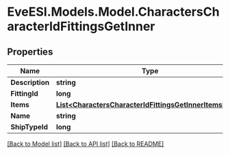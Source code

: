# EveESI.Models.Model.CharactersCharacterIdFittingsGetInner

## Properties

Name | Type | Description | Notes
------------ | ------------- | ------------- | -------------
**Description** | **string** |  | 
**FittingId** | **long** |  | 
**Items** | [**List&lt;CharactersCharacterIdFittingsGetInnerItemsInner&gt;**](CharactersCharacterIdFittingsGetInnerItemsInner.md) |  | 
**Name** | **string** |  | 
**ShipTypeId** | **long** |  | 

[[Back to Model list]](../README.md#documentation-for-models) [[Back to API list]](../README.md#documentation-for-api-endpoints) [[Back to README]](../README.md)

